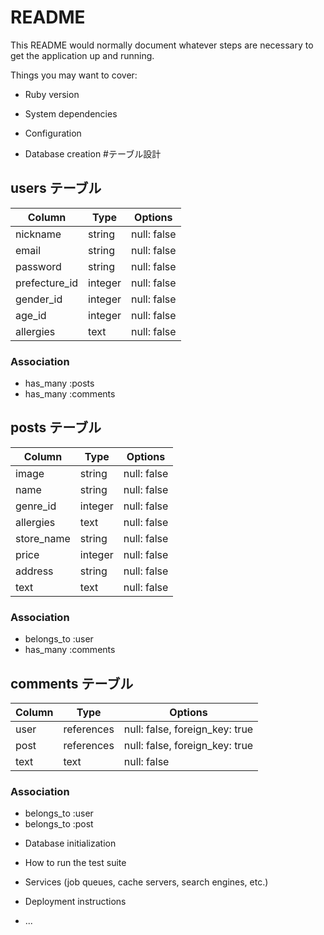 # README

This README would normally document whatever steps are necessary to get the
application up and running.

Things you may want to cover:

* Ruby version

* System dependencies

* Configuration

* Database creation
#テーブル設計

## users テーブル

| Column           | Type   | Options     |
| ---------------- | ------ | ----------- |
| nickname         | string | null: false |
| email            | string | null: false |
| password         | string | null: false |
| prefecture_id    | integer| null: false |
| gender_id        | integer| null: false |
| age_id           | integer| null: false |
| allergies        | text   | null: false |


### Association

- has_many :posts
- has_many :comments

## posts テーブル

| Column           | Type   | Options     |
| ---------------- | ------ | ----------- |
| image            | string | null: false |
| name             | string | null: false |
| genre_id         | integer| null: false |
| allergies        | text   | null: false |
| store_name       | string | null: false |
| price            | integer| null: false |
| address          | string | null: false |
| text             | text   | null: false |

### Association

- belongs_to :user
- has_many :comments

## comments テーブル

| Column  | Type       | Options                        |
| ------- | ---------- | ------------------------------ |
| user    | references | null: false, foreign_key: true |
| post    | references | null: false, foreign_key: true |
| text    | text       | null: false                    |


### Association

- belongs_to :user
- belongs_to :post


* Database initialization

* How to run the test suite

* Services (job queues, cache servers, search engines, etc.)

* Deployment instructions

* ...

